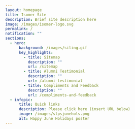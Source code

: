 ```yaml
---
layout: homepage
title: Isomer Site
description: Brief site description here
image: /images/isomer-logo.svg
permalink: /
notification: ""
sections:
  - hero:
      background: /images/siling.gif
      key_highlights:
        - title: Sitemap
          description: ""
          url: /sitemap
        - title: Alumni Testimonial
          description: ""
          url: /alumni-testimonial
        - title: Compliments and Feedback
          description: ""
          url: /compliments-and-feedback
  - infopic:
      title: Quick links
      description: Please click here (insert URL below)
      image: /images/slpsjunehols.png
      alt: Happy June Holidays poster
---
```

